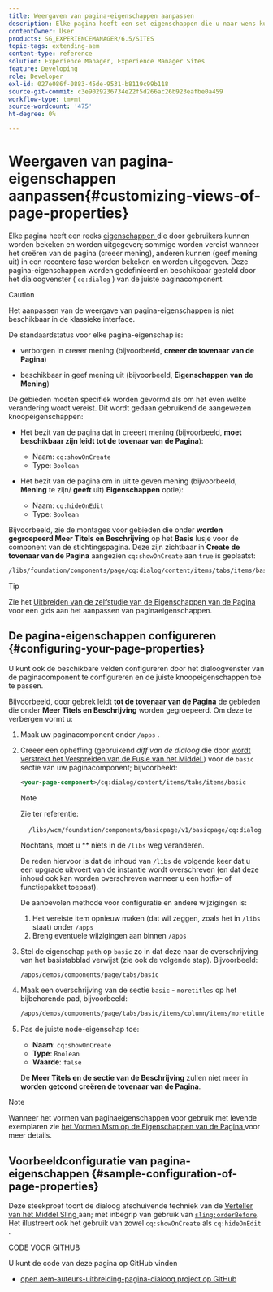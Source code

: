 ```yaml
---
title: Weergaven van pagina-eigenschappen aanpassen
description: Elke pagina heeft een set eigenschappen die u naar wens kunt bewerken
contentOwner: User
products: SG_EXPERIENCEMANAGER/6.5/SITES
topic-tags: extending-aem
content-type: reference
solution: Experience Manager, Experience Manager Sites
feature: Developing
role: Developer
exl-id: 027e086f-0883-45de-9531-b8119c99b118
source-git-commit: c3e9029236734e22f5d266ac26b923eafbe0a459
workflow-type: tm+mt
source-wordcount: '475'
ht-degree: 0%

---
```


# Weergaven van pagina-eigenschappen aanpassen{#customizing-views-of-page-properties}

Elke pagina heeft een reeks [ eigenschappen ](/help/sites-authoring/editing-page-properties.md) die door gebruikers kunnen worden bekeken en worden uitgegeven; sommige worden vereist wanneer het creëren van de pagina (creeer mening), anderen kunnen (geef mening uit) in een recentere fase worden bekeken en worden uitgegeven. Deze pagina-eigenschappen worden gedefinieerd en beschikbaar gesteld door het dialoogvenster ( `cq:dialog` ) van de juiste paginacomponent.

>[!CAUTION]
>
>Het aanpassen van de weergave van pagina-eigenschappen is niet beschikbaar in de klassieke interface.

De standaardstatus voor elke pagina-eigenschap is:

* verborgen in creeer mening (bijvoorbeeld, **creeer de tovenaar van de Pagina**)

* beschikbaar in geef mening uit (bijvoorbeeld, **Eigenschappen van de Mening**)

De gebieden moeten specifiek worden gevormd als om het even welke verandering wordt vereist. Dit wordt gedaan gebruikend de aangewezen knoopeigenschappen:

* Het bezit van de pagina dat in creeert mening (bijvoorbeeld, **moet beschikbaar zijn leidt tot de tovenaar van de Pagina**):

   * Naam: `cq:showOnCreate`
   * Type: `Boolean`

* Het bezit van de pagina om in uit te geven mening (bijvoorbeeld, **Mening** te zijn/ **geeft** uit) **Eigenschappen** optie):

   * Naam: `cq:hideOnEdit`
   * Type: `Boolean`

Bijvoorbeeld, zie de montages voor gebieden die onder **worden gegroepeerd Meer Titels en Beschrijving** op het **Basis** lusje voor de component van de stichtingspagina. Deze zijn zichtbaar in **Create de tovenaar van de Pagina** aangezien `cq:showOnCreate` aan `true` is geplaatst:

```xml
/libs/foundation/components/page/cq:dialog/content/items/tabs/items/basic/items/column/items/moretitles
```

>[!TIP]
>
>Zie het [ Uitbreiden van de zelfstudie van de Eigenschappen van de Pagina ](https://experienceleague.adobe.com/docs/experience-manager-learn/sites/developing/page-properties-technical-video-develop.html?lang=nl-NL) voor een gids aan het aanpassen van paginaeigenschappen.

## De pagina-eigenschappen configureren {#configuring-your-page-properties}

U kunt ook de beschikbare velden configureren door het dialoogvenster van de paginacomponent te configureren en de juiste knoopeigenschappen toe te passen.

Bijvoorbeeld, door gebrek leidt [**tot de tovenaar van de Pagina** ](/help/sites-authoring/managing-pages.md#creating-a-new-page) de gebieden die onder **Meer Titels en Beschrijving** worden gegroepeerd. Om deze te verbergen vormt u:

1. Maak uw paginacomponent onder `/apps` .
1. Creeer een opheffing (gebruikend *diff van de dialoog* die door [ wordt verstrekt het Verspreiden van de Fusie van het Middel ](/help/sites-developing/sling-resource-merger.md)) voor de `basic` sectie van uw paginacomponent; bijvoorbeeld:

   ```xml
   <your-page-component>/cq:dialog/content/items/tabs/items/basic
   ```

   >[!NOTE]
   >
   >Zie ter referentie:
   >
   >    `/libs/wcm/foundation/components/basicpage/v1/basicpage/cq:dialog`
   >
   >Nochtans, moet u **&#x200B;**&#x200B;** niets in de `/libs` weg veranderen.
   >
   >De reden hiervoor is dat de inhoud van `/libs` de volgende keer dat u een upgrade uitvoert van de instantie wordt overschreven (en dat deze inhoud ook kan worden overschreven wanneer u een hotfix- of functiepakket toepast).
   >
   >De aanbevolen methode voor configuratie en andere wijzigingen is:
   >
   >1. Het vereiste item opnieuw maken (dat wil zeggen, zoals het in `/libs` staat) onder `/apps`
   >1. Breng eventuele wijzigingen aan binnen `/apps`

1. Stel de eigenschap `path` op `basic` zo in dat deze naar de overschrijving van het basistabblad verwijst (zie ook de volgende stap). Bijvoorbeeld:

   ```xml
   /apps/demos/components/page/tabs/basic
   ```

1. Maak een overschrijving van de sectie `basic` - `moretitles` op het bijbehorende pad, bijvoorbeeld:

   ```xml
   /apps/demos/components/page/tabs/basic/items/column/items/moretitles
   ```

1. Pas de juiste node-eigenschap toe:

   * **Naam**: `cq:showOnCreate`
   * **Type**: `Boolean`
   * **Waarde**: `false`

   De **Meer Titels en de sectie van de Beschrijving** zullen niet meer in **worden getoond creëren de tovenaar van de Pagina**.

>[!NOTE]
>
>Wanneer het vormen van paginaeigenschappen voor gebruik met levende exemplaren zie [ het Vormen Msm op de Eigenschappen van de Pagina ](/help/sites-developing/extending-msm.md#configuring-msm-locks-on-page-properties-touch-enabled-ui) voor meer details.

## Voorbeeldconfiguratie van pagina-eigenschappen {#sample-configuration-of-page-properties}

Deze steekproef toont de dialoog afschuivende techniek van de [ Verteller van het Middel Sling ](/help/sites-developing/sling-resource-merger.md) aan; met inbegrip van gebruik van [`sling:orderBefore`](/help/sites-developing/sling-resource-merger.md#properties). Het illustreert ook het gebruik van zowel `cq:showOnCreate` als `cq:hideOnEdit` .

CODE VOOR GITHUB

U kunt de code van deze pagina op GitHub vinden

* [ open aem-auteurs-uitbreiding-pagina-dialoog project op GitHub ](https://github.com/Adobe-Marketing-Cloud/aem-authoring-extension-page-dialog)
